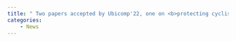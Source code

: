 ```yaml
---
title: " Two papers accepted by Ubicomp'22, one on <b>protecting cyclist safety using acoustic sensing</b>, the other on <b>occular behavior based QoE assessment for VR videos</b>"
categories:
    - News
---
```


